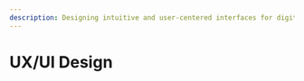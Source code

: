 ```yaml
---
description: Designing intuitive and user-centered interfaces for digital products.
---
```


# UX/UI Design

